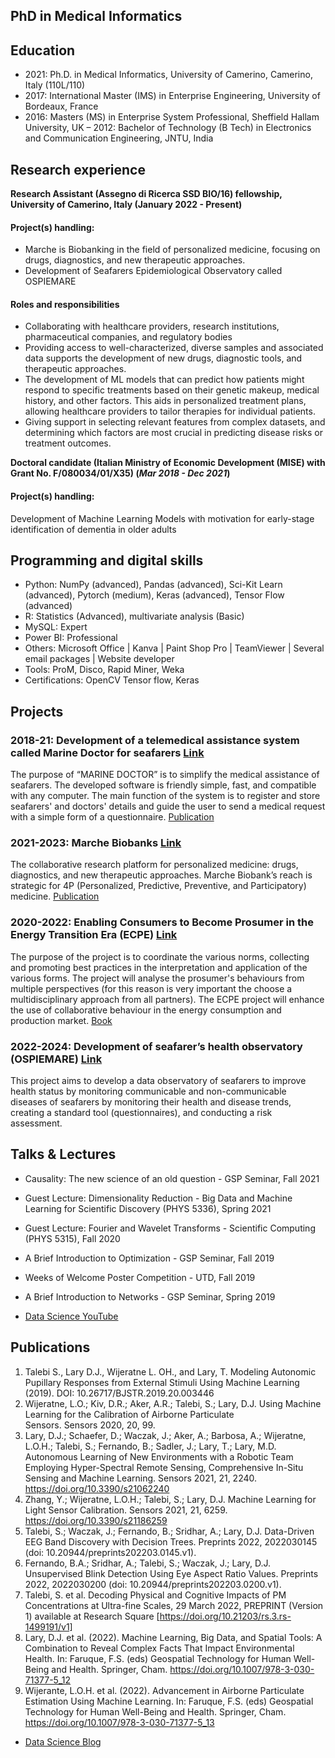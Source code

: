 ## PhD in Medical Informatics

## Education
- 2021: Ph.D. in Medical Informatics, University of Camerino, Camerino, Italy (110L/110)
- 2017: International Master (IMS) in Enterprise Engineering, University of Bordeaux, France
- 2016: Masters (MS) in Enterprise System Professional, Sheffield Hallam University, UK
– 2012: Bachelor of Technology (B Tech) in Electronics and Communication Engineering, JNTU, India

## Research experience
**Research Assistant (Assegno di Ricerca SSD BIO/16) fellowship, University of Camerino, Italy (January 2022 - Present)**
#### Project(s) handling:
- Marche is Biobanking in the field of personalized medicine, focusing on drugs, diagnostics, and new therapeutic approaches.
- Development of Seafarers Epidemiological Observatory called OSPIEMARE
#### Roles and responsibilities
- Collaborating with healthcare providers, research institutions, pharmaceutical companies, and regulatory bodies
- Providing access to well-characterized, diverse samples and associated data supports the development of new drugs, diagnostic tools, and therapeutic approaches.
- The development of ML models that can predict how patients might respond to specific treatments based on their genetic makeup, medical history, and other factors. This aids in personalized treatment plans, allowing healthcare providers to tailor therapies for individual patients.
- Giving support in selecting relevant features from complex datasets, and determining which factors are most crucial in predicting disease risks or treatment outcomes.

**Doctoral candidate (Italian Ministry of Economic Development (MISE) with Grant No. F/080034/01/X35) (_Mar 2018 - Dec 2021_)**
#### Project(s) handling:
Development of Machine Learning Models with motivation for early-stage identification of dementia in older adults 

## Programming and digital skills
- Python: NumPy (advanced), Pandas (advanced), Sci-Kit Learn (advanced), Pytorch (medium), Keras (advanced), Tensor Flow (advanced)
- R: Statistics (Advanced), multivariate analysis (Basic)
- MySQL: Expert
- Power BI: Professional
- Others: Microsoft Office | Kanva | Paint Shop Pro | TeamViewer | Several email packages | Website developer
- Tools: ProM, Disco, Rapid Miner, Weka
- Certifications: OpenCV Tensor flow, Keras
  
## Projects

### 2018-21: Development of a telemedical assistance system called Marine Doctor for seafarers [Link](https://www.marinedoctor.net)   
The purpose of “MARINE DOCTOR” is to simplify the medical assistance of seafarers. The developed software is friendly simple, fast, and compatible with any computer. The main function of the system is to register and store seafarers' and doctors' details and guide the user to send a medical request with a simple form of a questionnaire. [Publication](https://www.mdpi.com/2075-4426/12/5/832)

### 2021-2023: Marche Biobanks [Link](https://www.marchebiobank.it/en/homepage/) 
The collaborative research platform for personalized medicine: drugs, diagnostics, and new therapeutic approaches. Marche Biobank’s reach is strategic for 4P (Personalized, Predictive, Preventive, and Participatory) medicine. [Publication](https://www.mdpi.com/2075-4418/12/5/1179)

### 2020-2022: Enabling Consumers to Become Prosumer in the Energy Transition Era (ECPE) [Link](https://ecpe.unicam.it/en) 
The purpose of the project is to coordinate the various norms, collecting and promoting best practices in the interpretation and application of the various forms. The project will analyse the prosumer's behaviours from multiple perspectives (for this reason is very important the choose a multidisciplinary approach from all partners). The ECPE project will enhance the use of collaborative behaviour in the energy consumption and production market. [Book](https://ecpe.unicam.it/sites/ecpe.unicam.it/files/risultati/2021-03/ebooks_9788413773810_978-84-1377-381-0.pdf)

### 2022-2024: Development of seafarer’s health observatory (OSPIEMARE)  [Link](https://www.ospiemare.it)

This project aims to develop a data observatory of seafarers to improve health status by monitoring communicable and non-communicable diseases of seafarers by monitoring their health and disease trends, creating a standard tool (questionnaires), and conducting a risk assessment.  

## Talks & Lectures
- Causality: The new science of an old question - GSP Seminar, Fall 2021
- Guest Lecture: Dimensionality Reduction - Big Data and Machine Learning for Scientific Discovery (PHYS 5336), Spring 2021
- Guest Lecture: Fourier and Wavelet Transforms - Scientific Computing (PHYS 5315), Fall 2020
- A Brief Introduction to Optimization - GSP Seminar, Fall 2019
- Weeks of Welcome Poster Competition - UTD, Fall 2019
- A Brief Introduction to Networks - GSP Seminar, Spring 2019

- [Data Science YouTube](https://www.youtube.com/channel/UCa9gErQ9AE5jT2DZLjXBIdA)

## Publications
1. Talebi S., Lary D.J., Wijeratne L. OH., and Lary, T. Modeling Autonomic Pupillary Responses from External Stimuli Using Machine Learning (2019). DOI: 10.26717/BJSTR.2019.20.003446
2. Wijeratne, L.O.; Kiv, D.R.; Aker, A.R.; Talebi, S.; Lary, D.J. Using Machine Learning for the Calibration of Airborne Particulate Sensors. Sensors 2020, 20, 99.
3. Lary, D.J.; Schaefer, D.; Waczak, J.; Aker, A.; Barbosa, A.; Wijeratne, L.O.H.; Talebi, S.; Fernando, B.; Sadler, J.; Lary, T.; Lary, M.D. Autonomous Learning of New Environments with a Robotic Team Employing Hyper-Spectral Remote Sensing, Comprehensive In-Situ Sensing and Machine Learning. Sensors 2021, 21, 2240. https://doi.org/10.3390/s21062240
4. Zhang, Y.; Wijeratne, L.O.H.; Talebi, S.; Lary, D.J. Machine Learning for Light Sensor Calibration. Sensors 2021, 21, 6259. https://doi.org/10.3390/s21186259
5. Talebi, S.; Waczak, J.; Fernando, B.; Sridhar, A.; Lary, D.J. Data-Driven EEG Band Discovery with Decision Trees. Preprints 2022, 2022030145 (doi: 10.20944/preprints202203.0145.v1).
6. Fernando, B.A.; Sridhar, A.; Talebi, S.; Waczak, J.; Lary, D.J. Unsupervised Blink Detection Using Eye Aspect Ratio Values. Preprints 2022, 2022030200 (doi: 10.20944/preprints202203.0200.v1).
7. Talebi, S. et al. Decoding Physical and Cognitive Impacts of PM Concentrations at Ultra-fine Scales, 29 March 2022, PREPRINT (Version 1) available at Research Square [https://doi.org/10.21203/rs.3.rs-1499191/v1]
8. Lary, D.J. et al. (2022). Machine Learning, Big Data, and Spatial Tools: A Combination to Reveal Complex Facts That Impact Environmental Health. In: Faruque, F.S. (eds) Geospatial Technology for Human Well-Being and Health. Springer, Cham. https://doi.org/10.1007/978-3-030-71377-5_12
9. Wijerante, L.O.H. et al. (2022). Advancement in Airborne Particulate Estimation Using Machine Learning. In: Faruque, F.S. (eds) Geospatial Technology for Human Well-Being and Health. Springer, Cham. https://doi.org/10.1007/978-3-030-71377-5_13

- [Data Science Blog](https://medium.com/@shawhin)

